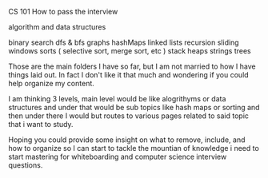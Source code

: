 CS 101 How to pass the interview 

algorithm and data structures

binary search
dfs & bfs
graphs
hashMaps
linked lists
recursion
sliding windows
sorts ( selective sort, merge sort, etc )
stack heaps
strings
trees

Those are the main folders I have so far, but I am not married to how I have things laid out. In fact I don't like it that much and wondering if you could help organize my content.

I am thinking 3 levels, main level would be like alogrithyms or data structures and under that would be sub topics like hash maps or sorting and then under there I would but routes to various pages related to said topic that i want to study.

Hoping you could provide some insight on what to remove, include, and how to organize so I can start to tackle the mountian of knowledge i need to start mastering for whiteboarding and computer science interview questions.

